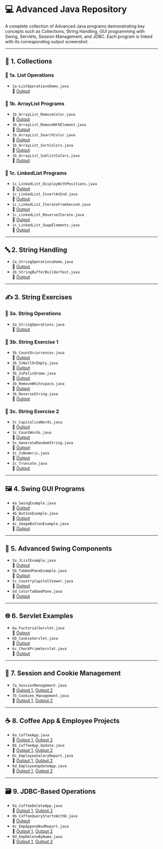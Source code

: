 # 💻 Advanced Java Repository

A complete collection of Advanced Java programs demonstrating key concepts such as Collections, String Handling, GUI programming with Swing, Servlets, Session Management, and JDBC. Each program is linked with its corresponding output screenshot.

---

## 📁 1. Collections

### 🔸 1a. List Operations  
- `1a-ListOperationsDemo.java`  
📸 [Output](https://github.com/Shrigiri014/Advanced_Java/blob/main/Screenshot-AddingElementsArrayListAndLinkedList.java.png)

### 🔸 1b. ArrayList Programs  
- `1b_ArrayList_RemoveColor.java`  
📸 [Output](https://github.com/Shrigiri014/Advanced_Java/blob/main/Screenshot-1b.%20Array%20List%20program1.png)  
- `1b_ArrayList_RemoveNthElement.java`  
📸 [Output](https://github.com/Shrigiri014/Advanced_Java/blob/main/Screenshot-1b.Array%20List%20Program2.png)  
- `1b_ArrayList_SearchColor.java`  
📸 [Output](https://github.com/Shrigiri014/Advanced_Java/blob/main/Screenshot-1b.%20Array%20List%20program1.png)  
- `1b_ArrayList_SortColors.java`  
📸 [Output](https://github.com/Shrigiri014/Advanced_Java/blob/main/Screenshot-1b.%20Array%20List%20program3.png)  
- `1b_ArrayList_SublistColors.java`  
📸 [Output](https://github.com/Shrigiri014/Advanced_Java/blob/main/Screenshot-1b.%20Array%20List%20program4.png)

### 🔸 1c. LinkedList Programs  
- `1c_LinkedList_DisplayWithPositions.java`  
📸 [Output](https://github.com/Shrigiri014/Advanced_Java/blob/main/Screenshot-1c_LinkedList_ElementWithPosition.png)  
- `1c_LinkedList_InsertAtEnd.java`  
📸 [Output](https://github.com/Shrigiri014/Advanced_Java/blob/main/Screenshot-1c_LinkedList_OfferLast.png)  
- `1c_LinkedList_IterateFromSecond.java`  
📸 [Output](https://github.com/Shrigiri014/Advanced_Java/blob/main/Screenshot-1c_LinkedList_IterationFromSecond.png)  
- `1c_LinkedList_ReverseIterate.java`  
📸 [Output](https://github.com/Shrigiri014/Advanced_Java/blob/main/Screenshot-1c_LinkedList_ReverseIteration.png)  
- `1c_LinkedList_SwapElements.java`  
📸 [Output](https://github.com/Shrigiri014/Advanced_Java/blob/main/Screenshot-1c_LinkedList_SwapElements.png)

---

## 🔤 2. String Handling

- `2a_StringOperationsDemo.java`  
📸 [Output](https://github.com/Shrigiri014/Advanced_Java/blob/main/2a_stringOperationDemo.png)  
- `2b_StringBufferBuilderTest.java`  
📸 [Output](https://github.com/Shrigiri014/Advanced_Java/blob/main/2b_stringperformannceTest.png)

---

## ✍️ 3. String Exercises

### 🔸 3a. String Operations  
- `3a_StringOperations.java`  
📸 [Output](https://github.com/Shrigiri014/Advanced_Java/blob/main/Screenshot-3a_StringHandlingDemo.png)

### 🔸 3b. String Exercise 1  
- `3b_CountOccurrences.java`  
📸 [Output](https://github.com/Shrigiri014/Advanced_Java/blob/main/3b_StringExercise1/3b_CountOccurrences.java)  
- `3b_IsNullOrEmpty.java`  
📸 [Output](https://github.com/Shrigiri014/Advanced_Java/blob/main/3b_StringExercise1/3b_IsNullOrEmpty.java)  
- `3b_IsPalindrome.java`  
📸 [Output](https://github.com/Shrigiri014/Advanced_Java/blob/main/3b_StringExercise1/3b_IsPalindrome.java)  
- `3b_RemoveWhitespace.java`  
📸 [Output](https://github.com/Shrigiri014/Advanced_Java/blob/main/3b_StringExercise1/3b_IsPalindrome.java)  
- `3b_ReverseString.java`  
📸 [Output](https://github.com/Shrigiri014/Advanced_Java/blob/main/3b_StringExercise1/3b_ReverseString.java)

### 🔸 3c. String Exercise 2  
- `3c_CapitalizeWords.java`  
📸 [Output](https://github.com/Shrigiri014/Advanced_Java/blob/main/3c_StringExercise2/3c_CapitalizeWords.java)  
- `3c_CountWords.java`  
📸 [Output](https://github.com/Shrigiri014/Advanced_Java/blob/main/3c_StringExercise2/3c_CountWords.java)  
- `3c_GenerateRandomString.java`  
📸 [Output](https://github.com/Shrigiri014/Advanced_Java/blob/main/3c_StringExercise2/3c_GenerateRandomString.java)  
- `3c_IsNumeric.java`  
📸 [Output](https://github.com/Shrigiri014/Advanced_Java/blob/main/3c_StringExercise2/3c_IsNumeric.java)  
- `3c_Truncate.java`  
📸 [Output](https://github.com/Shrigiri014/Advanced_Java/blob/main/3c_StringExercise2/3c_IsNumeric.java)

---

## 🖼️ 4. Swing GUI Programs

- `4a_SwingExample.java`  
📸 [Output](https://github.com/Shrigiri014/Advanced_Java/blob/main/4a_SwingExample.java)  
- `4b_ButtonExample.java`  
📸 [Output](https://github.com/Shrigiri014/Advanced_Java/blob/main/4b_ButtonExample.java)  
- `4c_ImageButtonExample.java`  
📸 [Output](https://github.com/Shrigiri014/Advanced_Java/blob/main/4c_ImageButtonExample.java)

---

## 🧩 5. Advanced Swing Components

- `5a_JListExample.java`  
📸 [Output](https://github.com/Shrigiri014/Advanced_Java/blob/main/5a_JListExample.java)  
- `5b_TabbedPaneExample.java`  
📸 [Output](https://github.com/Shrigiri014/Advanced_Java/blob/main/5b_TabbedPaneExample.java)  
- `5c_CountryCapitalViewer.java`  
📸 [Output](https://github.com/Shrigiri014/Advanced_Java/blob/main/5c_CountryCapitalViewer.java)  
- `5d_ColorTabbedPane.java`  
📸 [Output](https://github.com/Shrigiri014/Advanced_Java/blob/main/5d_ColorTabbedPane.java)

---

## 🌐 6. Servlet Examples

- `6a_FactorialServlet.java`  
📸 [Output](https://github.com/Shrigiri014/Advanced_Java/blob/main/6a_FactorialServlet_2.png)  
- `6b_CookieServlet.java`  
📸 [Output](https://github.com/Shrigiri014/Advanced_Java/blob/main/6b_CookieServlet_1.png)  
- `6c_CheckPrimeServlet.java`  
📸 [Output](https://github.com/Shrigiri014/Advanced_Java/blob/main/6c_PrimeNumberChceker_1.png)

---

## 🔐 7. Session and Cookie Management

- `7a_SessionManagement.java`  
📸 [Output 1](https://github.com/Shrigiri014/Advanced_Java/blob/main/7a_SessionMangement%20output_2.png), [Output 2](https://github.com/Shrigiri014/Advanced_Java/blob/main/7a_SessionMangement_1.png)  
- `7b_Cookiee_Management.java`  
📸 [Output 1](https://github.com/Shrigiri014/Advanced_Java/blob/main/7b_CookieMangement%20output%201.png), [Output 2](https://github.com/Shrigiri014/Advanced_Java/blob/main/7b_CookieMangement%20output_2.png)

---

## ☕ 8. Coffee App & Employee Projects

- `8a_CoffeeApp.java`  
📸 [Output 1](https://github.com/Shrigiri014/Advanced_Java/blob/main/Coffee_insert_1.png), [Output 2](https://github.com/Shrigiri014/Advanced_Java/blob/main/Coffee_insert_2.png)  
- `8b_CoffeeApp_Update.java`  
📸 [Output 1](https://github.com/Shrigiri014/Advanced_Java/blob/main/Coffee_update_1.png), [Output 2](https://github.com/Shrigiri014/Advanced_Java/blob/main/Coffee_update_2.png)  
- `8c_EmployeeSalaryReport.java`  
📸 [Output 1](https://github.com/Shrigiri014/Advanced_Java/blob/main/employee_SalaryReport_1.png), [Output 2](https://github.com/Shrigiri014/Advanced_Java/blob/main/employee_SalaryReport_2.png)  
- `8d_EmployeeUpdateApp.java`  
📸 [Output 1](https://github.com/Shrigiri014/Advanced_Java/blob/main/employee_update_1.png), [Output 2](https://github.com/Shrigiri014/Advanced_Java/blob/main/employee_update_2.png)

---

## 🗃️ 9. JDBC-Based Operations

- `9a_CoffeeDeleteApp.java`  
📸 [Output 1](https://github.com/Shrigiri014/Advanced_Java/blob/main/Coffee_delete_1.png), [Output 2](https://github.com/Shrigiri014/Advanced_Java/blob/main/Coffee_delete_2.png)  
- `9b_CoffeeQueryStartsWithD.java`  
📸 [Output](https://github.com/Shrigiri014/Advanced_Java/blob/main/Coffe_StartswithLetter.png)  
- `9c_EmpAppendAndReport.java`  
📸 [Output 1](https://github.com/Shrigiri014/Advanced_Java/blob/main/employee_insert_1.png), [Output 2](https://github.com/Shrigiri014/Advanced_Java/blob/main/employee_SalaryReport_1.png)  
- `9d_EmpDeleteByName.java`  
📸 [Output 1](https://github.com/Shrigiri014/Advanced_Java/blob/main/employee_delete_1.png), [Output 2](https://github.com/Shrigiri014/Advanced_Java/blob/main/employee_delete_2.png)
